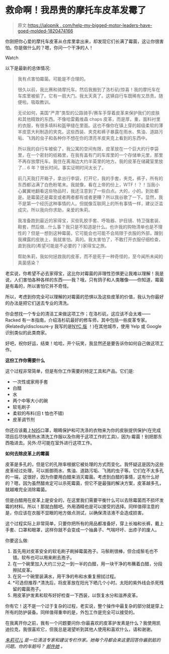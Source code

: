 # 救命啊！我昂贵的摩托车皮革发霉了

> 原文:[https://jalopnik . com/help-my-bigged-motor-leaders-have-goed-molded-1820474166](https://jalopnik.com/help-my-expensive-motorcycle-leathers-have-gone-moldy-1820474166)

你刚把你心爱的摩托车皮革从仓库里拿出来，却发现它们长满了霉菌，这让你很害怕。你是做什么的？嗯，你问一个干净的人！

Watch

以下是最新的总体情况:

> 我有点害怕霉菌。可能是不合理的。
> 
> 很久以前，我比赛和骑摩托车。然后我搬到了洛杉矶(惊喜！我的摩托车在车库里被偷了。它有一扇大门。我太天真了。这辆自行车既稀有又昂贵。随便啦。吸取教训。
> 
> 无论如何，美国“严肃”类型的公路骑手/赛车手穿着皮革来保护我们的皮肤和其他精致的东西。不像哈雷戴维森 chaps 皮革，而是厚，重，面料衬里的衣服，有很多填料和盔甲缝在里面。这也不像你在镇上穿的超级柔软的薄羊皮意大利制造的夹克。这些西装、夹克和裤子暴露在雨水、焦油、道路污垢、飞溅的虫子和各种你不想在你的漂亮羊皮夹克上看到的东西中。

> 所以我的自行车被偷了，我公寓的空间有限，皮革放在一个巨大的行李袋里，在一个密封的纸箱里，在我有盖有门的车库里的一个存储单元里，那里不再存放摩托车。我住在离海边大约半英里的地方。我的皮革在储藏室里放了… 6 年？很长时间。事实证明时间太长了。
> 
> 前几天我打开箱子，拿出行李袋，打开它，我的手套，夹克，裤子，所有的东西都沾满了白色粉笔末。我就像，看在上帝的份上，WTF！？！当我小心翼翼地翻看这些物品时，我还注意到了一些白点。大的，小的。到处都是。是霉菌还是霉变或者两者都有或者更糟？所以我谷歌了一下。显然，我不是第一个经历这种事情的人。但就像互联网上的所有事情一样，建议泛滥成灾。所以我向你求助，亲爱的朱莉。
> 
> 我准备跑到最近的家得宝，买些乳胶手套、呼吸器、护目镜、特卫强套装、鞋套，然后做...什么事？我只是不知道是什么。也许我的购物清单也是不理性的？但是一想到这种霉菌，它可能会也可能不会局限于衣服的外部，蹭到我裸露的皮肤上，我就害怕。真的。我太害怕了，不敢打开衣服仔细检查，直到我的(希望可能是不必要的？)家得宝之旅。
> 
> 帮助朱莉，我如何拯救我的皮革，而不是死于一种奇怪的，至今闻所未闻的真菌感染？

老实说，你希望不必去家得宝，这比你对霉菌的非理性恐惧更让我难以理解！我是说，人们害怕各种各样的东西——我？哦，只有鸽子和人类雕像——你知道，霉菌是有毒的，所以害怕它并不奇怪。

所以，考虑到你完全可以理解的对霉菌的恐惧以及这些皮革的价值，我认为你最好的办法是把它们送去专业的清洗。

你会想找一个专业的清洁工来做这项工作；在洛杉矶，这应该不会太难——Racked 有一本指南，介绍洛杉矶最好的修车师，其中包括一些皮革专家。(Relatedly/disclosure-y 我写的是[NYC 版](https://www.racked.com/2016/10/3/13126872/nyc-shoe-repair-dry-cleaners-tailors) ！)在其他城市，使用 Yelp 或 Google 识别类似的此类商家。

好吧，祝你好运，结束！哈哈，开个玩笑，我显然还是要告诉你如何自己做这项工作。

**这份工作你需要什么**

这个过程非常简单，但是有你工作需要的特定工具和产品。它们是:

*   一次性或家用手套
*   白醋
*   水
*   两个中等大小的碗
*   软毛刷子
*   柔软的布料(旧 t 恤也不错)
*   皮革调节剂

你还应该戴上[N95](https://www.cdc.gov/niosh/npptl/topics/respirators/disp_part/n95list1.html)口罩，眼睛保护和可洗涤的衣物来为你的皮肤提供保护(在完成项目后尽快用热水清洗工作服以及你用于这项工作的工具)，因为:霉菌！别把那东西吸进去。另外:尽可能在室外进行这项工作。

**如何去除皮革上的霉菌**

皮革是多孔的，但是它的孔隙率根据它被处理的方式而变化。我怀疑这是因为这些皮革经过处理，可以抵御雨水、焦油、道路污垢、飞溅的虫子等。它们在不太多孔的一端，这很好，因为你要用白醋来消灭霉菌。考虑到白醋的事情，这有什么好的？嗯，因为虽然醋肯定可以杀死霉菌，但它不是最强的解决方案，皮革越多孔，就越难完全消除霉菌。

但是白醋用在皮革上是安全的，在这里我们需要平衡什么可以去除霉菌而不损坏发霉的材料。所以！那就白醋吧。外用酒精也是可以接受的选择。同样值得注意的是，你应该在衣服不显眼的地方做点测试，以确保清洁液不会造成损害。

这个过程实际上非常简单，只要你把所有的用品都准备好，穿上长袖和长裤，戴上手套、口罩和眼罩，这样你就不会变成一个抽鼻子、气喘吁吁、出疹子的废人。

你要这么做:

1.  首先用对皮革安全的软毛刷子刷掉霉菌孢子。马鬃刷很棒，但合成鬃毛也不错。软布也可以用来刷去孢子。
2.  在一个碗里加入大约三分之一到一半的白醋，用一块干净的布蘸着白醋，分段擦拭皮革。
3.  在另一个碗里装满水，用干净的布和水重复擦拭过程。
4.  *可选但推荐:*清洗后，将皮革放在阳光下晒几个小时。太阳的紫外线会杀死残留的霉菌孢子。
5.  用皮革护发素和软布好好检查一下西装，以恢复水分和滋养皮革。

你有它！这不是一个过于复杂的过程，老实说，整个操作中最复杂的部分就是穿上所有的防护装备。同样值得重申的是，外包工作是完全可以接受的。

在我离开你之前，我有一个问题要问你:你最喜欢的皮革护发素是什么？我使用凯迪拉克，我很喜欢它，但我总是渴望听到其他人使用和喜欢什么，请和谢谢。

[*朱莉可儿*](http://twitter.com/joliekerr) *是一位清洁专家和建议专栏作家。她每个月都会来这里回答你最肮脏的问题。你的车脏吗？* [*邮件她*](https://mail.google.com/mail/?view=cm&fs=1&tf=1&to=joliekerr@gmail.com) *。*